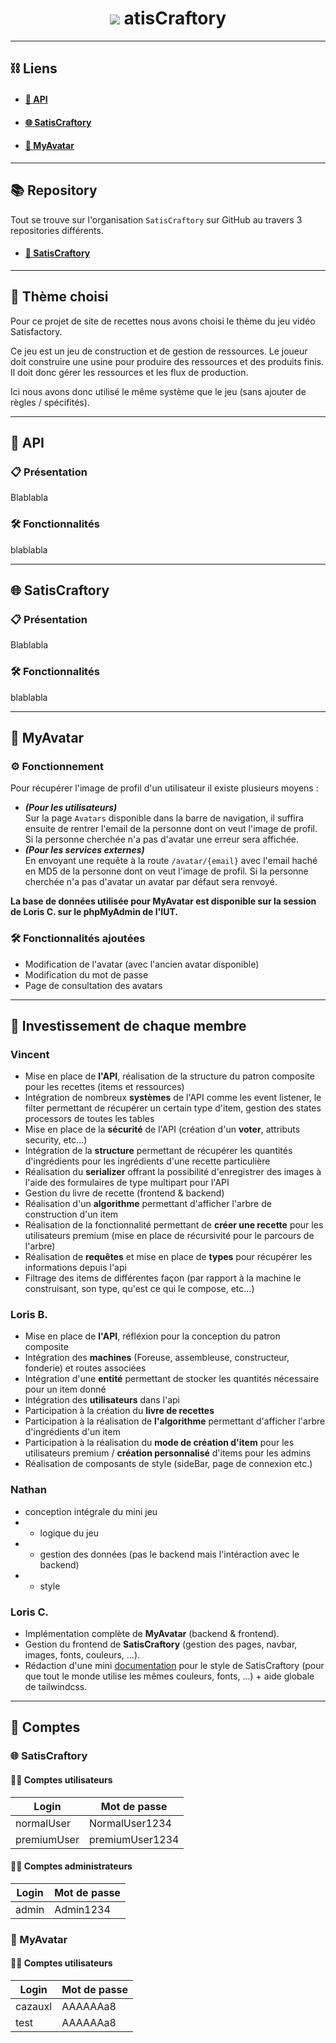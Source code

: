 <h1 align="center">
    <img src="https://i.ibb.co/mJdbWwb/logo.png">
    atisCraftory
</h1>

---
## ⛓️ Liens
- #### [🎯 API]()
 
- #### [🌐 SatisCraftory]()
 
- #### [🙂 MyAvatar](https://webinfo.iutmontp.univ-montp2.fr/~cazauxl/MyAvatar/public/)

---
## 📚 Repository
Tout se trouve sur l'organisation `SatisCraftory` sur GitHub au travers 3 repositories différents.
- #### [🔧 SatisCraftory](https://github.com/Projet-Web-Recette)

---
## 📝 Thème choisi
Pour ce projet de site de recettes nous avons choisi le thème du jeu vidéo Satisfactory.

Ce jeu est un jeu de construction et de gestion de ressources. Le joueur doit construire une usine pour produire des ressources et des produits finis. Il doit donc gérer les ressources et les flux de production.

Ici nous avons donc utilisé le même système que le jeu (sans ajouter de règles / spécifités).

---
## 🎯 API

### 📋 Présentation
Blablabla

### 🛠️ Fonctionnalités
blablabla

---
## 🌐 SatisCraftory

### 📋 Présentation
Blablabla

### 🛠️ Fonctionnalités
blablabla

---
## 🙂 MyAvatar

### ⚙️ Fonctionnement
Pour récupérer l'image de profil d'un utilisateur il existe plusieurs moyens :
- **_(Pour les utilisateurs)_** <br> Sur la page `Avatars` disponible dans la barre de navigation, il suffira ensuite de rentrer l'email de la personne dont on veut l'image de profil. Si la personne cherchée n'a pas d'avatar une erreur sera affichée.
- **_(Pour les services externes)_** <br> En envoyant une requête à la route `/avatar/{email}` avec l'email haché en MD5 de la personne dont on veut l'image de profil. Si la personne cherchée n'a pas d'avatar un avatar par défaut sera renvoyé.

**La base de données utilisée pour MyAvatar est disponible sur la session de Loris C. sur le phpMyAdmin de l'IUT.**

### 🛠️ Fonctionnalités ajoutées
- Modification de l'avatar (avec l'ancien avatar disponible)
- Modification du mot de passe
- Page de consultation des avatars

---
## 🔬 Investissement de chaque membre
### Vincent
  - Mise en place de **l'API**, réalisation de la structure du patron composite pour les recettes (items et ressources)
  - Intégration de nombreux **systèmes** de l'API comme les event listener, le filter permettant de récupérer un certain type d'item, gestion des states processors de toutes les tables
  - Mise en place de la **sécurité** de l'API (création d'un **voter**, attributs security, etc...)
  - Intégration de la **structure** permettant de récupérer les quantités d'ingrédients pour les ingrédients d'une recette particulière
  - Réalisation du **serializer** offrant la possibilité d'enregistrer des images à l'aide des formulaires de type multipart pour l'API
  - Gestion du livre de recette (frontend & backend)
  - Réalisation d'un **algorithme** permettant d'afficher l'arbre de construction d'un item
  - Réalisation de la fonctionnalité permettant de **créer une recette** pour les utilisateurs premium (mise en place de récursivité pour le parcours de l'arbre)
  - Réalisation de **requêtes** et mise en place de **types** pour récupérer les informations depuis l'api
  - Filtrage des items de différentes façon (par rapport à la machine le construisant, son type, qu'est ce qui le compose, etc...)

### Loris B.
  - Mise en place de **l'API**, réfléxion pour la conception du patron composite
  - Intégration des **machines** (Foreuse, assembleuse, constructeur, fonderie) et routes associées
  - Intégration d'une **entité** permettant de stocker les quantités nécessaire pour un item donné
  - Intégration des **utilisateurs** dans l'api 
  - Participation à la création du **livre de recettes** 
  - Participation à la réalisation de **l'algorithme** permettant d'afficher l'arbre d'ingrédients d'un item
  - Participation à la réalisation du **mode de création d'item** pour les utilisateurs premium / **création personnalisé** d'items pour les admins
  - Réalisation de composants de style (sideBar, page de connexion etc.)

### Nathan
  - conception intégrale du mini jeu
  - - logique du jeu
  - - gestion des données (pas le backend mais l'intéraction avec le backend)
  - - style

### Loris C.
  - Implémentation complète de **MyAvatar** (backend & frontend).
  - Gestion du frontend de **SatisCraftory** (gestion des pages, navbar, images, fonts, couleurs, ...).
  - Rédaction d'une mini [documentation](https://docs.google.com/document/d/1wvHHz6K4X--f-7Gzr9sHnywHvXo2VBO10cKy_OfuU14/edit?usp=sharing) pour le style de SatisCraftory (pour que tout le monde utilise les mêmes couleurs, fonts, ...) + aide globale de tailwindcss.

---
## 🔐 Comptes

### 🌐 SatisCraftory

#### 👨‍💼️ Comptes utilisateurs
| Login       | Mot de passe    |
|-------------|-----------------|
| normalUser  | NormalUser1234  |
| premiumUser | premiumUser1234 |

#### 👨‍✈️ Comptes administrateurs
| Login       | Mot de passe    |
|-------------|-----------------|
| admin       | Admin1234       |

### 🙂 MyAvatar

#### ‍👨‍💼️ Comptes utilisateurs
| Login   | Mot de passe |
|---------|--------------|
| cazauxl | AAAAAAa8     |
| test    | AAAAAAa8     |
